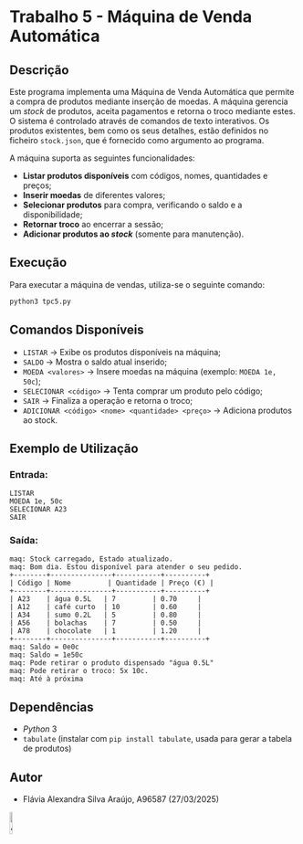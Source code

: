 # Trabalho 5 - Máquina de Venda Automática

## Descrição

Este programa implementa uma Máquina de Venda Automática que permite a compra de produtos mediante inserção de moedas. 
A máquina gerencia um *stock* de produtos, aceita pagamentos e retorna o troco mediante estes.
O sistema é controlado através de comandos de texto interativos. Os produtos existentes, bem como os seus detalhes, 
estão definidos no ficheiro `stock.json`, que é fornecido como argumento ao programa.

A máquina suporta as seguintes funcionalidades:

- **Listar produtos disponíveis** com códigos, nomes, quantidades e preços;
- **Inserir moedas** de diferentes valores;
- **Selecionar produtos** para compra, verificando o saldo e a disponibilidade;
- **Retornar troco** ao encerrar a sessão;
- **Adicionar produtos ao *stock*** (somente para manutenção).

## Execução

Para executar a máquina de vendas, utiliza-se o seguinte comando:

```bash
python3 tpc5.py
```

## Comandos Disponíveis

- `LISTAR` → Exibe os produtos disponíveis na máquina;
- `SALDO` → Mostra o saldo atual inserido;
- `MOEDA <valores>` → Insere moedas na máquina (exemplo: `MOEDA 1e, 50c`);
- `SELECIONAR <código>` → Tenta comprar um produto pelo código;
- `SAIR` → Finaliza a operação e retorna o troco;
- `ADICIONAR <código> <nome> <quantidade> <preço>` → Adiciona produtos ao stock.

## Exemplo de Utilização

### Entrada:
```
LISTAR
MOEDA 1e, 50c
SELECIONAR A23
SAIR
```

### Saída:
```
maq: Stock carregado, Estado atualizado.
maq: Bom dia. Estou disponível para atender o seu pedido.
+--------+---------------+-----------+----------+
| Código | Nome         | Quantidade | Preço (€) |
+--------+---------------+-----------+----------+
| A23    | água 0.5L   | 7         | 0.70     |
| A12    | café curto  | 10        | 0.60     |
| A34    | sumo 0.2L   | 5         | 0.80     |
| A56    | bolachas    | 7         | 0.50     |
| A78    | chocolate   | 1         | 1.20     |
+--------+---------------+-----------+----------+
maq: Saldo = 0e0c
maq: Saldo = 1e50c
maq: Pode retirar o produto dispensado "água 0.5L"
maq: Pode retirar o troco: 5x 10c.
maq: Até à próxima
```

## Dependências

- *Python* 3
- `tabulate` (instalar com `pip install tabulate`, usada para gerar a tabela de produtos)

## Autor

- Flávia Alexandra Silva Araújo, A96587 (27/03/2025)


<img src="https://avatars.githubusercontent.com/u/73347444?v=4" alt="Autora" width="10%">
